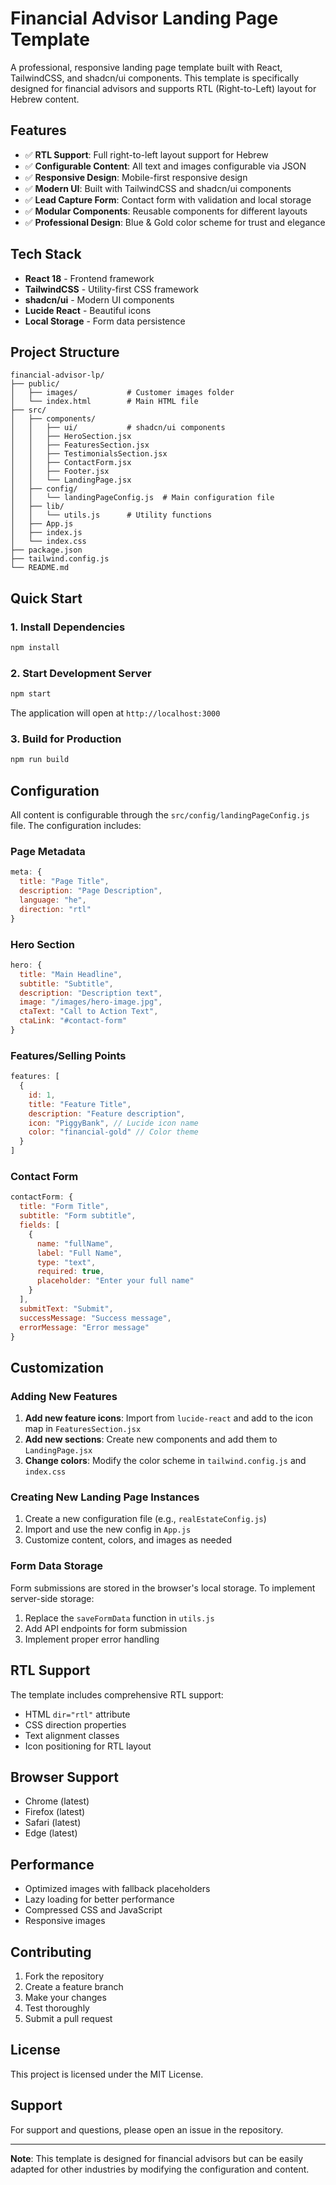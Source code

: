 # Financial Advisor Landing Page Template

A professional, responsive landing page template built with React, TailwindCSS, and shadcn/ui components. This template is specifically designed for financial advisors and supports RTL (Right-to-Left) layout for Hebrew content.

## Features

- ✅ **RTL Support**: Full right-to-left layout support for Hebrew
- ✅ **Configurable Content**: All text and images configurable via JSON
- ✅ **Responsive Design**: Mobile-first responsive design
- ✅ **Modern UI**: Built with TailwindCSS and shadcn/ui components
- ✅ **Lead Capture Form**: Contact form with validation and local storage
- ✅ **Modular Components**: Reusable components for different layouts
- ✅ **Professional Design**: Blue & Gold color scheme for trust and elegance

## Tech Stack

- **React 18** - Frontend framework
- **TailwindCSS** - Utility-first CSS framework
- **shadcn/ui** - Modern UI components
- **Lucide React** - Beautiful icons
- **Local Storage** - Form data persistence

## Project Structure

```
financial-advisor-lp/
├── public/
│   ├── images/           # Customer images folder
│   └── index.html        # Main HTML file
├── src/
│   ├── components/
│   │   ├── ui/           # shadcn/ui components
│   │   ├── HeroSection.jsx
│   │   ├── FeaturesSection.jsx
│   │   ├── TestimonialsSection.jsx
│   │   ├── ContactForm.jsx
│   │   ├── Footer.jsx
│   │   └── LandingPage.jsx
│   ├── config/
│   │   └── landingPageConfig.js  # Main configuration file
│   ├── lib/
│   │   └── utils.js      # Utility functions
│   ├── App.js
│   ├── index.js
│   └── index.css
├── package.json
├── tailwind.config.js
└── README.md
```

## Quick Start

### 1. Install Dependencies

```bash
npm install
```

### 2. Start Development Server

```bash
npm start
```

The application will open at `http://localhost:3000`

### 3. Build for Production

```bash
npm run build
```

## Configuration

All content is configurable through the `src/config/landingPageConfig.js` file. The configuration includes:

### Page Metadata
```javascript
meta: {
  title: "Page Title",
  description: "Page Description",
  language: "he",
  direction: "rtl"
}
```

### Hero Section
```javascript
hero: {
  title: "Main Headline",
  subtitle: "Subtitle",
  description: "Description text",
  image: "/images/hero-image.jpg",
  ctaText: "Call to Action Text",
  ctaLink: "#contact-form"
}
```

### Features/Selling Points
```javascript
features: [
  {
    id: 1,
    title: "Feature Title",
    description: "Feature description",
    icon: "PiggyBank", // Lucide icon name
    color: "financial-gold" // Color theme
  }
]
```

### Contact Form
```javascript
contactForm: {
  title: "Form Title",
  subtitle: "Form subtitle",
  fields: [
    {
      name: "fullName",
      label: "Full Name",
      type: "text",
      required: true,
      placeholder: "Enter your full name"
    }
  ],
  submitText: "Submit",
  successMessage: "Success message",
  errorMessage: "Error message"
}
```

## Customization

### Adding New Features

1. **Add new feature icons**: Import from `lucide-react` and add to the icon map in `FeaturesSection.jsx`
2. **Add new sections**: Create new components and add them to `LandingPage.jsx`
3. **Change colors**: Modify the color scheme in `tailwind.config.js` and `index.css`

### Creating New Landing Page Instances

1. Create a new configuration file (e.g., `realEstateConfig.js`)
2. Import and use the new config in `App.js`
3. Customize content, colors, and images as needed

### Form Data Storage

Form submissions are stored in the browser's local storage. To implement server-side storage:

1. Replace the `saveFormData` function in `utils.js`
2. Add API endpoints for form submission
3. Implement proper error handling

## RTL Support

The template includes comprehensive RTL support:

- HTML `dir="rtl"` attribute
- CSS direction properties
- Text alignment classes
- Icon positioning for RTL layout

## Browser Support

- Chrome (latest)
- Firefox (latest)
- Safari (latest)
- Edge (latest)

## Performance

- Optimized images with fallback placeholders
- Lazy loading for better performance
- Compressed CSS and JavaScript
- Responsive images

## Contributing

1. Fork the repository
2. Create a feature branch
3. Make your changes
4. Test thoroughly
5. Submit a pull request

## License

This project is licensed under the MIT License.

## Support

For support and questions, please open an issue in the repository.

---

**Note**: This template is designed for financial advisors but can be easily adapted for other industries by modifying the configuration and content.
